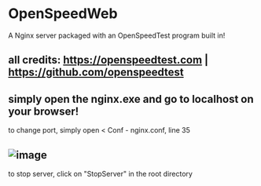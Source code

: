 # OpenSpeedWeb
A Nginx server packaged with an OpenSpeedTest program built in!

all credits: https://openspeedtest.com | https://github.com/openspeedtest
-
simply open the nginx.exe and go to localhost on your browser!
-
to change port, simply open < Conf - nginx.conf, line 35

![image](https://user-images.githubusercontent.com/88512222/215025420-386063df-a821-481d-aa25-774b891be2be.png)
-
to stop server, click on "StopServer" in the root directory
